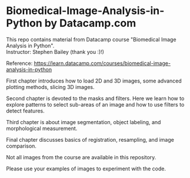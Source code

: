 # Biomedical-Image-Analysis-in-Python by Datacamp.com

This repo contains material from Datacamp course "Biomedical Image Analysis in Python".  
Instructor: Stephen Bailey (thank you :)!)

Reference: https://learn.datacamp.com/courses/biomedical-image-analysis-in-python

First chapter introduces how to load 2D and 3D images, some advanced plotting methods, slicing 3D images.

Second chapter is devoted to the masks and filters.  Here we learn how to explore patterns to select sub-areas of an image and how to use filters to detect features. 

Third chapter is about image segmentation, object labeling, and morphological measurement.

Final chapter discusses basics of registration, resampling, and image comparison.

Not all images from the course are available in this repository.  

Please use your examples of images to experiment with the code.

